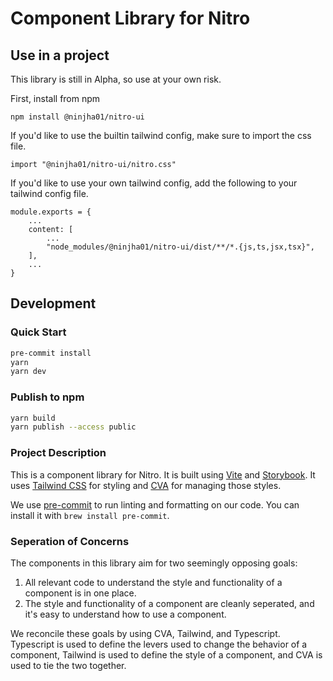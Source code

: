 # Component Library for Nitro

## Use in a project

This library is still in Alpha, so use at your own risk.

First, install from npm

```
npm install @ninjha01/nitro-ui
```

If you'd like to use the builtin tailwind config, make sure to import the css file.

```
import "@ninjha01/nitro-ui/nitro.css"
```

If you'd like to use your own tailwind config, add the following to your tailwind config file.

```
module.exports = {
	...
	content: [
		...
		"node_modules/@ninjha01/nitro-ui/dist/**/*.{js,ts,jsx,tsx}",
	],
	...
}
```

## Development

### Quick Start

```bash
pre-commit install
yarn
yarn dev
```

### Publish to npm

```bash
yarn build
yarn publish --access public
```

### Project Description

This is a component library for Nitro. It is built using [Vite](https://vitejs.dev/) and [Storybook](https://storybook.js.org/). It uses [Tailwind CSS](https://tailwindcss.com/) for styling and [CVA](https://github.com/joe-bell/cva) for managing those styles.

We use [pre-commit](https://pre-commit.com/) to run linting and formatting on our code. You can install it with `brew install pre-commit`.

### Seperation of Concerns

The components in this library aim for two seemingly opposing goals:

1. All relevant code to understand the style and functionality of a component is in one place.
2. The style and functionality of a component are cleanly seperated, and it's easy to understand how to use a component.

We reconcile these goals by using CVA, Tailwind, and Typescript. Typescript is used to define the levers used to change the behavior of a component, Tailwind is used to define the style of a component, and CVA is used to tie the two together.

